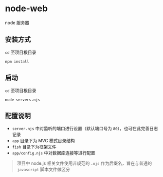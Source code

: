# node-web
node 服务器

## 安装方式
`cd` 至项目根目录
```
npm install
```
## 启动
`cd` 至项目根目录
```
node servers.njs
```
## 配置说明
- `server.njs` 中对监听的端口进行设置（默认端口号为 `80`），也可在此完善日志记录
- `app` 目录下为 MVC 模式目录结构
- `fish` 目录下为框架文件
- `app/config.njs` 中对数据库连接等进行配置

> 项目中 node.js 相关文件使用非规范的 `.njs` 作为后缀名，旨在与普通的 `javascript` 脚本文件做区分
